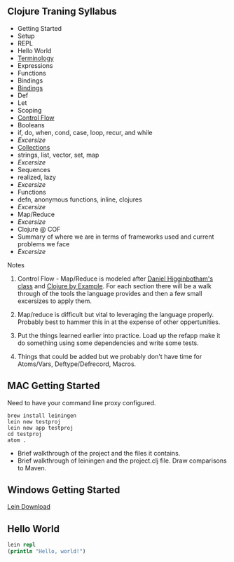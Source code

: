 ## Clojure Traning Syllabus

* Getting Started
 * Setup
 * REPL * Hello World* [Terminology](terminology.md)
 * Expressions 
 * Functions
 * Bindings
* [Bindings](bindings.md)
 * Def
 * Let
 * Scoping
* [Control Flow](controlflow.md)
 * Booleans
 * if, do, when, cond, case, loop, recur, and while
 * *Excersize*
* [Collections](collections.md)
 * strings, list, vector, set, map 
 * *Excersize*
* Sequences
 * realized, lazy
 * *Excersize*
* Functions 
 * defn, anonymous functions, inline, clojures 
 * *Excersize*
* Map/Reduce
 * *Excersize*
* Clojure @ COF
 * Summary of where we are in terms of frameworks used and current problems we face
 * *Excersize*
  
Notes

1. Control Flow - Map/Reduce is modeled after [Daniel Higginbotham's class](https://github.kdc.capitalone.com/RDT/clojure-training) and [Clojure by Example](https://kimh.github.io/clojure-by-example/#count). For each section there will be a walk through of the tools the language provides and then a few small excersizes to apply them.

2. Map/reduce is difficult but vital to leveraging the language properly. Probably best to hammer this in at the expense of other oppertunities.

3. Put the things learned earlier into practice. Load up the refapp make it do something using some dependencies and write some tests.4. Things that could be added but we probably don't have time for Atoms/Vars, Deftype/Defrecord, Macros.## MAC Getting StartedNeed to have your command line proxy configured. ```brew install leiningenlein new testprojlein new app testprojcd testprojatom .```* Brief walkthrough of the project and the files it contains. * Brief walkthrough of leiningen and the project.clj file. Draw comparisons to Maven.## Windows Getting Started

[Lein Download](http://leiningen-win-installer.djpowell.net/)## Hello World```clojurelein repl (println "Hello, world!")```